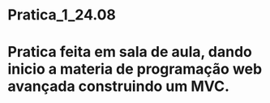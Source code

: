 # Pratica_1_24.08
# Pratica feita em sala de aula, dando inicio a materia de programação web avançada construindo um MVC.
